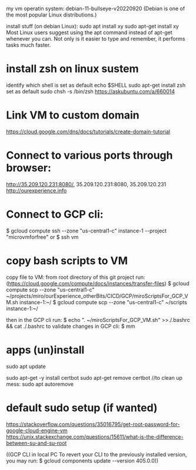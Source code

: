 my vm operatin system: 
debian-11-bullseye-v20220920 (Debian is one of the most popular Linux distributions.)

install stuff (on debian Linux):
sudo apt install xy
sudo apt-get install xy
Most Linux users suggest using the apt command instead of apt-get whenever you can. Not only is it easier to type and remember, it performs tasks much faster.

# install zsh on linux sustem
identify which shell is set as default
  echo $SHELL
sudo apt-get install zsh
set as default
  sudo chsh -s /bin/zsh
https://askubuntu.com/a/660014


# Link VM to custom domain
https://cloud.google.com/dns/docs/tutorials/create-domain-tutorial


# Connect to various ports through browser:
http://35.209.120.231:8080/, 35.209.120.231:8080, 35.209.120.231
http://ourexperience.info

# Connect to GCP cli:
$ gcloud compute ssh --zone "us-central1-c" instance-1  --project "microvmforfree"
or $ ssh vm

# copy bash scripts to VM
copy file to VM: from root directory of this git project run:
 (https://cloud.google.com/compute/docs/instances/transfer-files)
$ gcloud compute scp --zone "us-central1-c" ~/projects/miro/ourExperience_otherBits/CICD/GCP/miroScriptsFor_GCP_VM.sh instance-1:~/
$ gcloud compute scp --zone "us-central1-c" ~/scripts instance-1:~/


then in the GCP cli run:
$ echo ". ~/miroScriptsFor_GCP_VM.sh" >>./.bashrc && cat ./.bashrc
to validate changes in GCP cli: $ mm




# apps (un)install
sudo apt update

sudo apt-get -y install certbot
sudo apt-get remove certbot
//to clean up mess:
sudo apt autoremove

# default sudo setup (if wanted)
https://stackoverflow.com/questions/35016795/get-root-password-for-google-cloud-engine-vm
https://unix.stackexchange.com/questions/15611/what-is-the-difference-between-su-and-su-root


((GCP CLI in local PC
To revert your CLI to the previously installed version, you may run:
$ gcloud components update --version 405.0.0))
